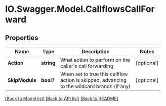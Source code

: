 # IO.Swagger.Model.CallflowsCallForward
## Properties

Name | Type | Description | Notes
------------ | ------------- | ------------- | -------------
**Action** | **string** | What action to perform on the caller&#39;s call forwarding | [optional] 
**SkipModule** | **bool?** | When set to true this callflow action is skipped, advancing to the wildcard branch (if any) | [optional] 

[[Back to Model list]](../README.md#documentation-for-models) [[Back to API list]](../README.md#documentation-for-api-endpoints) [[Back to README]](../README.md)

